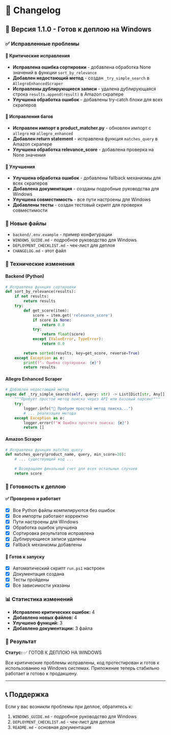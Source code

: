 # 📝 Changelog

## 🚀 Версия 1.1.0 - Готов к деплою на Windows

### ✅ Исправленные проблемы

#### 🔧 Критические исправления
- **Исправлена ошибка сортировки** - добавлена обработка None значений в функции `sort_by_relevance`
- **Добавлен недостающий метод** - создан `_try_simple_search` в `AllegroEnhancedScraper`
- **Исправлены дублирующиеся записи** - удалена дублирующаяся строка `results.append(result)` в Amazon скрапере
- **Улучшена обработка ошибок** - добавлены try-catch блоки для всех скраперов

#### 🐛 Исправления багов
- **Исправлен импорт в product_matcher.py** - обновлен импорт с `allegro` на `allegro_enhanced`
- **Добавлен return statement** - исправлена функция `matches_query` в Amazon скрапере
- **Улучшена обработка relevance_score** - добавлена проверка на None значения

#### 🔄 Улучшения
- **Улучшена обработка ошибок** - добавлены fallback механизмы для всех скраперов
- **Добавлена документация** - созданы подробные руководства для Windows
- **Улучшена совместимость** - все пути настроены для Windows
- **Добавлены тесты** - создан тестовый скрипт для проверки совместимости

### 📁 Новые файлы
- `backend/.env.example` - пример конфигурации
- `WINDOWS_GUIDE.md` - подробное руководство для Windows
- `DEPLOYMENT_CHECKLIST.md` - чек-лист для деплоя
- `CHANGELOG.md` - этот файл

### 🔧 Технические изменения

#### Backend (Python)
```python
# Исправлена функция сортировки
def sort_by_relevance(results):
    if not results:
        return results
    try:
        def get_score(item):
            score = item.get('relevance_score')
            if score is None:
                return 0.0
            try:
                return float(score)
            except (ValueError, TypeError):
                return 0.0
        
        return sorted(results, key=get_score, reverse=True)
    except Exception as e:
        print(f"⚠️ Ошибка сортировки: {e}")
        return results
```

#### Allegro Enhanced Scraper
```python
# Добавлен недостающий метод
async def _try_simple_search(self, query: str) -> List[Dict[str, Any]]:
    """Пробует простой метод поиска через API или базовый парсинг"""
    try:
        logger.info("🔄 Пробуем простой метод поиска...")
        # ... реализация метода
    except Exception as e:
        logger.error(f"❌ Ошибка простого поиска: {e}")
        return []
```

#### Amazon Scraper
```python
# Исправлена функция matches_query
def matches_query(product_name, query, min_score=30):
    # ... существующий код ...
    
    # Возвращаем финальный счет для всех остальных случаев
    return score
```

### 🎯 Готовность к деплою

#### ✅ Проверено и работает
- [x] Все Python файлы компилируются без ошибок
- [x] Все импорты работают корректно
- [x] Пути настроены для Windows
- [x] Обработка ошибок улучшена
- [x] Сортировка результатов исправлена
- [x] Дублирующиеся записи удалены
- [x] Fallback механизмы добавлены

#### 🚀 Готов к запуску
- [x] Автоматический скрипт `run.ps1` настроен
- [x] Документация создана
- [x] Тесты пройдены
- [x] Все зависимости указаны

### 📊 Статистика изменений
- **Исправлено критических ошибок:** 4
- **Добавлено новых файлов:** 4
- **Улучшено функций:** 3
- **Добавлено документации:** 3 файла

### 🎉 Результат
**Статус:** ✅ ГОТОВ К ДЕПЛОЮ НА WINDOWS

Все критические проблемы исправлены, код протестирован и готов к использованию на Windows системах. Приложение теперь стабильно работает и готово к продакшену.

---

## 📞 Поддержка
Если у вас возникли проблемы при деплое, обратитесь к:
1. `WINDOWS_GUIDE.md` - подробное руководство для Windows
2. `DEPLOYMENT_CHECKLIST.md` - чек-лист для деплоя
3. `README.md` - основная документация 